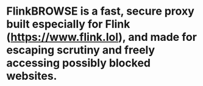 # FlinkBROWSE is a fast, secure proxy built especially for Flink (https://www.flink.lol), and made for escaping scrutiny and freely accessing possibly blocked websites.
